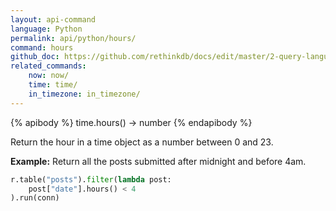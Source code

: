 ```yaml
---
layout: api-command 
language: Python
permalink: api/python/hours/
command: hours
github_doc: https://github.com/rethinkdb/docs/edit/master/2-query-language/api/python/dates-and-times/hours.md
related_commands:
    now: now/
    time: time/
    in_timezone: in_timezone/
---
```


{% apibody %}
time.hours() &rarr; number
{% endapibody %}

Return the hour in a time object as a number between 0 and 23.

__Example:__ Return all the posts submitted after midnight and before 4am.

```py
r.table("posts").filter(lambda post:
    post["date"].hours() < 4
).run(conn)
```

